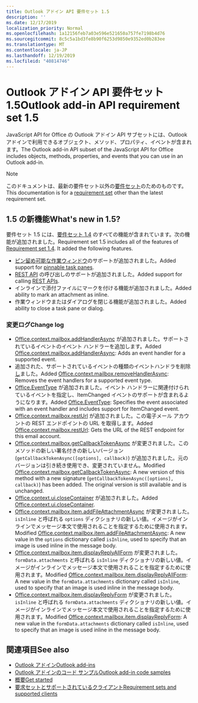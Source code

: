 ```yaml
---
title: Outlook アドイン API 要件セット 1.5
description: ''
ms.date: 12/17/2019
localization_priority: Normal
ms.openlocfilehash: 1a12156feb7a03e596e521650a757fe7198b4d76
ms.sourcegitcommit: 8c5c5a1bd3fe8b90f6253d9850e9352ed0b283ee
ms.translationtype: MT
ms.contentlocale: ja-JP
ms.lasthandoff: 12/19/2019
ms.locfileid: "40814746"
---
```

# <a name="outlook-add-in-api-requirement-set-15"></a><span data-ttu-id="05afb-102">Outlook アドイン API 要件セット 1.5</span><span class="sxs-lookup"><span data-stu-id="05afb-102">Outlook add-in API requirement set 1.5</span></span>

<span data-ttu-id="05afb-103">JavaScript API for Office の Outlook アドイン API サブセットには、Outlook アドインで利用できるオブジェクト、メソッド、プロパティ、イベントが含まれます。</span><span class="sxs-lookup"><span data-stu-id="05afb-103">The Outlook add-in API subset of the JavaScript API for Office includes objects, methods, properties, and events that you can use in an Outlook add-in.</span></span>

> [!NOTE]
> <span data-ttu-id="05afb-104">このドキュメントは、最新の要件セット以外の[要件セット](/office/dev/add-ins/reference/requirement-sets/outlook-api-requirement-sets)のためのものです。</span><span class="sxs-lookup"><span data-stu-id="05afb-104">This documentation is for a [requirement set](/office/dev/add-ins/reference/requirement-sets/outlook-api-requirement-sets) other than the latest requirement set.</span></span>

## <a name="whats-new-in-15"></a><span data-ttu-id="05afb-105">1.5 の新機能</span><span class="sxs-lookup"><span data-stu-id="05afb-105">What's new in 1.5?</span></span>

<span data-ttu-id="05afb-p101">要件セット 1.5 には、[要件セット 1.4](../requirement-set-1.4/outlook-requirement-set-1.4.md) のすべての機能が含まれています。次の機能が追加されました。</span><span class="sxs-lookup"><span data-stu-id="05afb-p101">Requirement set 1.5 includes all of the features of [Requirement set 1.4](../requirement-set-1.4/outlook-requirement-set-1.4.md). It added the following features.</span></span>

- <span data-ttu-id="05afb-108">[ピン留め可能な作業ウィンドウ](/outlook/add-ins/pinnable-taskpane)のサポートが追加されました。</span><span class="sxs-lookup"><span data-stu-id="05afb-108">Added support for [pinnable task panes](/outlook/add-ins/pinnable-taskpane).</span></span>
- <span data-ttu-id="05afb-109">[REST API](/outlook/add-ins/use-rest-api) の呼び出しのサポートが追加されました。</span><span class="sxs-lookup"><span data-stu-id="05afb-109">Added support for calling [REST APIs](/outlook/add-ins/use-rest-api).</span></span>
- <span data-ttu-id="05afb-110">インラインで添付ファイルにマークを付ける機能が追加されました。</span><span class="sxs-lookup"><span data-stu-id="05afb-110">Added ability to mark an attachment as inline.</span></span>
- <span data-ttu-id="05afb-111">作業ウィンドウまたはダイアログを閉じる機能が追加されました。</span><span class="sxs-lookup"><span data-stu-id="05afb-111">Added ability to close a task pane or dialog.</span></span>

### <a name="change-log"></a><span data-ttu-id="05afb-112">変更ログ</span><span class="sxs-lookup"><span data-stu-id="05afb-112">Change log</span></span>

- <span data-ttu-id="05afb-113">[Office.context.mailbox.addHandlerAsync](office.context.mailbox.md#methods) が追加されました。サポートされているイベントのイベント ハンドラーを追加します。</span><span class="sxs-lookup"><span data-stu-id="05afb-113">Added [Office.context.mailbox.addHandlerAsync](office.context.mailbox.md#methods): Adds an event handler for a supported event.</span></span>
- <span data-ttu-id="05afb-114">追加された、サポートされているイベントの種類のイベントハンドラを削除[し](office.context.mailbox.md#methods)ました。</span><span class="sxs-lookup"><span data-stu-id="05afb-114">Added [Office.context.mailbox.removeHandlerAsync](office.context.mailbox.md#methods): Removes the event handlers for a supported event type.</span></span>
- <span data-ttu-id="05afb-115">[Office.EventType](office.md#eventtype-string) が追加されました。イベント ハンドラーに関連付けられているイベントを指定し、ItemChanged イベントのサポートが含まれるようになります。</span><span class="sxs-lookup"><span data-stu-id="05afb-115">Added [Office.EventType](office.md#eventtype-string): Specifies the event associated with an event handler and includes support for ItemChanged event.</span></span>
- <span data-ttu-id="05afb-116">[Office.context.mailbox.restUrl](office.context.mailbox.md#properties) が追加されました。この電子メール アカウントの REST エンドポイントの URL を取得します。</span><span class="sxs-lookup"><span data-stu-id="05afb-116">Added [Office.context.mailbox.restUrl](office.context.mailbox.md#properties): Gets the URL of the REST endpoint for this email account.</span></span>
- <span data-ttu-id="05afb-p102">[Office.context.mailbox.getCallbackTokenAsync](office.context.mailbox.md#methods) が変更されました。このメソッドの新しい署名付きの新しいバージョン (`getCallbackTokenAsync([options], callback)`) が追加されました。元のバージョンは引き続き使用でき、変更されていません。</span><span class="sxs-lookup"><span data-stu-id="05afb-p102">Modified [Office.context.mailbox.getCallbackTokenAsync](office.context.mailbox.md#methods): A new version of this method with a new signature (`getCallbackTokenAsync([options], callback)`) has been added. The original version is still available and is unchanged.</span></span>
- <span data-ttu-id="05afb-119">[Office.context.ui.closeContainer](/javascript/api/office/office.ui#closecontainer--) が追加されました。</span><span class="sxs-lookup"><span data-stu-id="05afb-119">Added [Office.context.ui.closeContainer](/javascript/api/office/office.ui#closecontainer--).</span></span>
- <span data-ttu-id="05afb-120">[Office.context.mailbox.item.addFileAttachmentAsync](office.context.mailbox.item.md#methods) が変更されました。`isInline` と呼ばれる `options` ディクショナリの新しい値。イメージがインラインでメッセージ本文で使用されることを指定するために使用されます。</span><span class="sxs-lookup"><span data-stu-id="05afb-120">Modified [Office.context.mailbox.item.addFileAttachmentAsync](office.context.mailbox.item.md#methods): A new value in the `options` dictionary called `isInline`, used to specify that an image is used inline in the message body.</span></span>
- <span data-ttu-id="05afb-121">[Office.context.mailbox.item.displayReplyAllForm](office.context.mailbox.item.md#methods) が変更されました。`formData.attachments` と呼ばれる `isInline` ディクショナリの新しい値。イメージがインラインでメッセージ本文で使用されることを指定するために使用されます。</span><span class="sxs-lookup"><span data-stu-id="05afb-121">Modified [Office.context.mailbox.item.displayReplyAllForm](office.context.mailbox.item.md#methods): A new value in the `formData.attachments` dictionary called `isInline`, used to specify that an image is used inline in the message body.</span></span>
- <span data-ttu-id="05afb-122">[Office.context.mailbox.item.displayReplyForm](office.context.mailbox.item.md#methods) が変更されました。`isInline` と呼ばれる `formData.attachments` ディクショナリの新しい値。イメージがインラインでメッセージ本文で使用されることを指定するために使用されます。</span><span class="sxs-lookup"><span data-stu-id="05afb-122">Modified [Office.context.mailbox.item.displayReplyForm](office.context.mailbox.item.md#methods): A new value in the `formData.attachments` dictionary called `isInline`, used to specify that an image is used inline in the message body.</span></span>

## <a name="see-also"></a><span data-ttu-id="05afb-123">関連項目</span><span class="sxs-lookup"><span data-stu-id="05afb-123">See also</span></span>

- [<span data-ttu-id="05afb-124">Outlook アドイン</span><span class="sxs-lookup"><span data-stu-id="05afb-124">Outlook add-ins</span></span>](/outlook/add-ins/)
- [<span data-ttu-id="05afb-125">Outlook アドインのコード サンプル</span><span class="sxs-lookup"><span data-stu-id="05afb-125">Outlook add-in code samples</span></span>](https://developer.microsoft.com/outlook/gallery/?filterBy=Outlook,Samples,Add-ins)
- [<span data-ttu-id="05afb-126">概要</span><span class="sxs-lookup"><span data-stu-id="05afb-126">Get started</span></span>](/outlook/add-ins/quick-start)
- [<span data-ttu-id="05afb-127">要求セットとサポートされているクライアント</span><span class="sxs-lookup"><span data-stu-id="05afb-127">Requirement sets and supported clients</span></span>](../../requirement-sets/outlook-api-requirement-sets.md)
